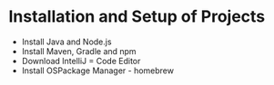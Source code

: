 # Installation and Setup of Projects 

* Install Java and Node.js
* Install Maven, Gradle and npm
* Download IntelliJ = Code Editor
* Install OSPackage Manager - homebrew